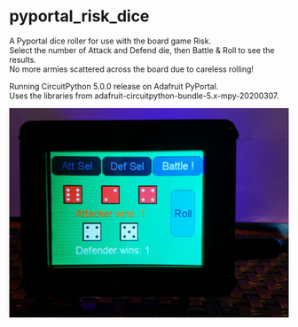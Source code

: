 # pyportal_risk_dice
A Pyportal dice roller for use with the board game Risk.<br>
Select the number of Attack and Defend die, then Battle & Roll to see the results.<br>
No more armies scattered across the board due to careless rolling!<br>

Running CircuitPython 5.0.0 release on Adafruit PyPortal.<br>
Uses the libraries from adafruit-circuitpython-bundle-5.x-mpy-20200307.<br>

![Image of PyPortal_Risk_Dice](https://github.com/AnonEngineering/pyportal_risk_dice/blob/master/images/Portal_Risk_Dice.png)
